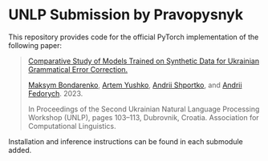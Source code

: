 # UNLP Submission by Pravopysnyk

This repository provides code for the official PyTorch implementation of the following paper:

> [Comparative Study of Models Trained on Synthetic Data for Ukrainian Grammatical Error Correction.](https://aclanthology.org/2023.unlp-1.13/)
>
> [Maksym Bondarenko](https://github.com/Lenguist), [Artem Yushko](https://github.com/artemyushko), [Andrii Shportko](https://github.com/Antebe), and [Andrii Fedorych](https://github.com/StopFuture). 2023.
>
> In Proceedings of the Second Ukrainian Natural Language Processing Workshop (UNLP), pages 103–113, Dubrovnik, Croatia. Association for Computational Linguistics.

Installation and inference instructions can be found in each submodule added.
